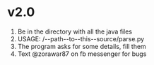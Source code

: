 v2.0
==================
  1. Be in the directory with all the java files
  2. USAGE: /--path--to--this--source/parse.py
  3. The program asks for some details, fill them
  4. Text @zorawar87 on fb messenger for bugs
